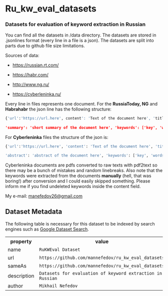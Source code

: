 # Ru_kw_eval_datasets
### Datasets for evaluation of keyword extraction in Russian

You can find all the datasets in /data directory. The datasets are stored in .jsonlines format (every line in a file is a json). The datasets are split into parts due to github file size limitations.

Sources of data: 

* https://russian.rt.com/

* https://habr.com/

* http://www.ng.ru/

* https://cyberleninka.ru/

Every line in files represents one document. For the **RussiaToday, NG** and **Habrahabr** the json line has the following structure:
```python
{'url':'https://url.here', content': 'Text of the document here', 'title': 'Title of the document here', 
 
'summary': 'short summary of the document here', 'keywords': ['key', 'words', 'here']}
```

For **Cyberleninka** files the structure of the json is:
```python
{'url':'https://url.here', 'content': 'Text of the document here', 'title': 'Title of the document here',

'abstract': 'abstract of the document here', 'keywords': ['key', 'words', 'here']}
```

Cyberleninka documents are pdfs converted to raw texts with pdf2text so there may be a bunch of mistakes and random linebreaks. Also note that the keywords were extracted from the documents **manually** (hell, that was boring!) after conversion and I could easily skipped something. Please inform me if you find undeleted keywords inside the content field.

My e-mail: manefedov26@gmail.com


## Dataset Metadata
The following table is necessary for this dataset to be indexed by search
engines such as <a href="https://g.co/datasetsearch">Google Dataset Search</a>.
<div itemscope itemtype="http://schema.org/Dataset">
<table>
  <tr>
    <th>property</th>
    <th>value</th>
  </tr>
  <tr>
    <td>name</td>
    <td><code itemprop="name">RuKWEval Dataset</code></td>
  </tr>
  <tr>
    <td>url</td>
    <td><code itemprop="url">https://github.com/mannefedov/ru_kw_eval_datasets</code></td>
  </tr>
  <tr>
    <td>sameAs</td>
    <td><code itemprop="sameAs">https://github.com/mannefedov/ru_kw_eval_datasets</code></td>
  </tr>
  <tr>
    <td>description</td>
    <td><code itemprop="description">Datasets for evaluation of keyword extraction in Russian</code></td>
  </tr>
 
 <tr>
    <td>author</td>
    <td><code itemprop="author" itemscope itemtype="https://schema.org/Person">Mikhail Nefedov</code></td>
  </tr>
</table>
</div>
